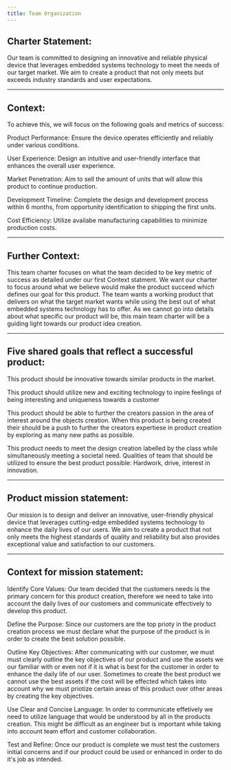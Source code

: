```yaml
---
title: Team Organization
---
```

Charter Statement: 
---

Our team is committed to designing an innovative and reliable physical device that leverages embedded systems technology to meet the needs of our target market. We aim to create a product that not only meets but exceeds industry standards and user expectations.

---
Context: 
---

To achieve this, we will focus on the following goals and metrics of success:

Product Performance: Ensure the device operates efficiently and reliably under various conditions.

User Experience: Design an intuitive and user-friendly interface that enhances the overall user experience.

Market Penetration: Aim to sell the amount of units that will allow this product to continue production.

Development Timeline: Complete the design and development process within 6 months, from opportunity identification to shipping the first units.

Cost Efficiency: Utilize availabe manufacturing capabilities to minimize production costs.

---
Further Context:
---
This team charter focuses on what the team decided to be key metric of success as detailed under our first Context statment. We want our charter to focus around what we believe would make the product succeed which defines our goal for this product. The team wants a working product that delivers on what the target market wants while using the best out of what embedded systems technology has to offer. As we cannot go into details about what specific our product will be, this main team charter will be a guiding light towards our product idea creation. 

---
Five shared goals that reflect a successful product:
---

This product should be innovative towards similar products in the market.

This product should utilize new and exciting technology to inpire feelings of being interesting and uniqueness towards a customer

This product should be able to further the creators passion in the area of interest around the objects creation.
When this product is being created their should be a push to further the creators expertiese in product creation by exploring as many new paths as possible.

This product needs to meet the design creation labelled by the class while simultaneously meeting a societal need.
Qualities of team that should be utilized to ensure the best product possible: 
Hardwork, drive, interest in innovation.

---
Product mission statement:
---
Our mission is to design and deliver an innovative, user-friendly physical device that leverages cutting-edge embedded systems technology to enhance the daily lives of our users. We aim to create a product that not only meets the highest standards of quality and reliability but also provides exceptional value and satisfaction to our customers.

---
Context for mission statement:
---

Identify Core Values: Our team decided that the customers needs is the primary concern for this product creation, therefore we need to take into account the daily lives of our customers and communicate effectively to develop this product.

Define the Purpose: Since our customers are the top prioty in the product creation process we must declare what the purpose of the product is in order to create the best solution possible.

Outline Key Objectives: After communicating with our customer, we must must clearly outline the key objectives of our product and use the assets we our familiar with or even not if it is what is best for the customer in order to enhance the daily life of our user. Sometimes to create the best product we cannot use the best assets if the cost will be effected which takes into account why we must priotize certain areas of this product over other areas by creating the key objectives.

Use Clear and Concise Language: In order to communicate effetively we need to utilize language that would be understood by all in the products creation. This might be difficult as an engineer but is important while taking into account team effort and customer collaboration.

Test and Refine: Once our product is complete we must test the customers initial concerns and if our product could be used or enhanced in order to do it's job as intended. 
